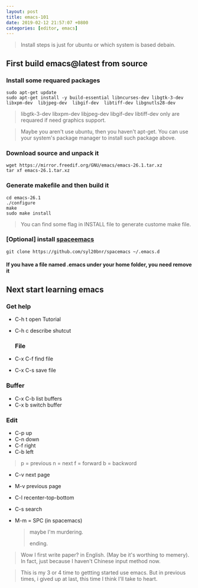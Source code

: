 ```yaml
---
layout: post
title: emacs-101
date: 2019-02-12 21:57:07 +0800
categories: [editor, emacs]
---
```


> Install steps is just for ubuntu or which system is based debain.

## First build emacs@latest from source

### Install some requared packages

```shell
sudo apt-get update
sudo apt-get install -y build-essential libncurses-dev libgtk-3-dev libxpm-dev  libjpeg-dev  libgif-dev  libtiff-dev libgnutls28-dev
```

> libgtk-3-dev libxpm-dev  libjpeg-dev  libgif-dev  libtiff-dev only are requared if need graphics support.

> Maybe you aren't use ubuntu, then you haven't apt-get.
> You can use your system's package manager to install such package above.

### Download source and unpack it

```shell
wget https://mirror.freedif.org/GNU/emacs/emacs-26.1.tar.xz
tar xf emacs-26.1.tar.xz
```

### Generate makefile and then build it

```shell
cd emacs-26.1
./configure
make
sudo make install
```

> You can find some flag in INSTALL file to generate custome make file.

### [Optional] install [spaceemacs](http://spacemacs.org/)

```shell
git clone https://github.com/syl20bnr/spacemacs ~/.emacs.d
```

#### If you have a file named .emacs under your  home folder, you need remove it

## Next start learning emacs

### Get help

* C-h t open Tutorial

* C-h c describe shutcut
  
  ### File

* C-x C-f find file

* C-x C-s save file

### Buffer

* C-x C-b list buffers
* C-x b switch buffer

### Edit

* C-p up
* C-n down
* C-f right
* C-b left

> p = previous n = next f = forward b = backword

* C-v next page

* M-v previous page

* C-l recenter-top-bottom

* C-s search

* M-m = SPC (in spacemacs)
  
  > maybe I'm murdering.
  > 
  > ending.

> Wow I first write paper? in English. (May be it's worthing to memery).  In fact, just because I haven't Chinese input method now.

> This is my 3 or 4 time to gettting started use emacs. But in previous times, i gived up at last, this time I think I'll take to heart.